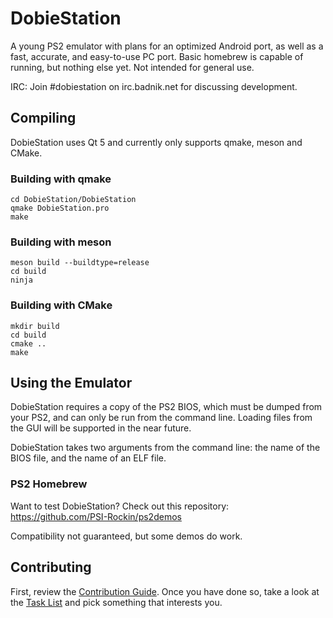 # DobieStation
A young PS2 emulator with plans for an optimized Android port, as well as a fast, accurate, and easy-to-use PC port. Basic homebrew is capable of running, but nothing else yet. Not intended for general use.

IRC: Join #dobiestation on irc.badnik.net for discussing development.

## Compiling
DobieStation uses Qt 5 and currently only supports qmake, meson and CMake.

### Building with qmake
```
cd DobieStation/DobieStation
qmake DobieStation.pro
make
```

### Building with meson
```
meson build --buildtype=release
cd build
ninja
```

### Building with CMake
```
mkdir build
cd build
cmake ..
make
```

## Using the Emulator
DobieStation requires a copy of the PS2 BIOS, which must be dumped from your PS2, and can only be run from the command line. Loading files from the GUI will be supported in the near future.

DobieStation takes two arguments from the command line: the name of the BIOS file, and the name of an ELF file.

### PS2 Homebrew
Want to test DobieStation? Check out this repository: https://github.com/PSI-Rockin/ps2demos

Compatibility not guaranteed, but some demos do work.

## Contributing
First, review the [Contribution Guide](../master/CONTRIBUTING.md). Once you have done so, take a look at the [Task List](../master/TASKS.md) and pick something that interests you.
